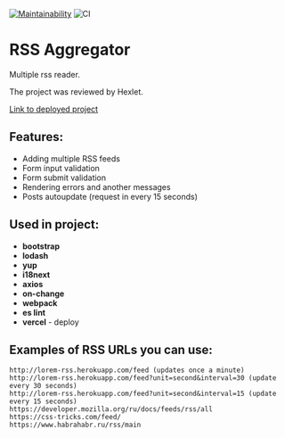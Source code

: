 [![Maintainability](https://api.codeclimate.com/v1/badges/9e9ed9f41894811df0bb/maintainability)](https://codeclimate.com/github/DmitryForsilov/rss-aggregator/maintainability)
![CI](https://github.com/DmitryForsilov/rss-aggregator/workflows/CI/badge.svg)

# RSS Aggregator
Multiple rss reader.

The project was reviewed by Hexlet.

[Link to deployed project](https://rss-aggregator-df.vercel.app/)

## Features:
- Adding multiple RSS feeds
- Form input validation
- Form submit validation
- Rendering errors and another messages
- Posts autoupdate (request in every 15 seconds)

## Used in project:
- **bootstrap**
- **lodash**
- **yup**
- **i18next**
- **axios**
- **on-change**
- **webpack**
- **es lint**
- **vercel** - deploy

## Examples of RSS URLs you can use:
```
http://lorem-rss.herokuapp.com/feed (updates once a minute)
http://lorem-rss.herokuapp.com/feed?unit=second&interval=30 (update every 30 seconds)
http://lorem-rss.herokuapp.com/feed?unit=second&interval=15 (update every 15 seconds)
https://developer.mozilla.org/ru/docs/feeds/rss/all
https://css-tricks.com/feed/
https://www.habrahabr.ru/rss/main
```
